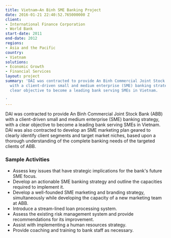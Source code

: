 ```yaml
---
title: Vietnam—An Binh SME Banking Project
date: 2016-01-21 22:40:52.765000000 Z
client:
- International Finance Corporation
- World Bank
start-date: 2011
end-date: 2012
regions:
- Asia and the Pacific
country:
- Vietnam
solutions:
- Economic Growth
- Financial Services
layout: project
summary: 'DAI was contracted to provide An Binh Commercial Joint Stock Bank (ABB)
  with a client-driven small and medium enterprise (SME) banking strategy, with a
  clear objective to become a leading bank serving SMEs in Vietnam.

'
---
```


DAI was contracted to provide An Binh Commercial Joint Stock Bank (ABB) with a client-driven small and medium enterprise (SME) banking strategy, with a clear objective to become a leading bank serving SMEs in Vietnam. DAI was also contracted to develop an SME marketing plan geared to clearly identify client segments and target market niches, based upon a thorough understanding of the complete banking needs of the targeted clients of ABB.

###  Sample Activities

* Assess key issues that have strategic implications for the bank's future SME focus.
* Develop an actionable SME banking strategy and outline the capacities required to implement it.
* Develop a well-founded SME marketing and branding strategy, simultaneously while developing the capacity of a new marketing team at ABB.
* Introduce a stream-lined loan processing system.
* Assess the existing risk management system and provide recommendations for its improvement.
* Assist with implementing a human resources strategy.
* Provide coaching and training to bank staff as necessary.
